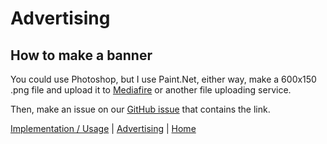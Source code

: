 # Advertising

## How to make a banner

You could use Photoshop, but I use Paint.Net, either way, make a 600x150 .png file and upload it to [Mediafire](https://www.mediafire.com) or another file uploading service.

 Then, make an issue on our [GitHub issue](https://github.com/AyzansAlt/AdShark) that contains the link.

[Implementation / Usage](implementation-usage.md)  \| [Advertising](advertising.md) \| [Home](./)

